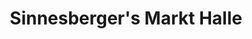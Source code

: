 ---
title: "Sinnesberger's Markt Halle"
url: /kirchdorf-in-tirol/sinnesbergers-markt-halle/
shop: Supermarkt
---